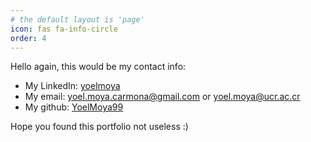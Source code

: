 ```yaml
---
# the default layout is 'page'
icon: fas fa-info-circle
order: 4
---
```


Hello again, this would be my contact info:
- My LinkedIn: [yoelmoya](https://www.linkedin.com/in/yoelmoya/)
- My email: yoel.moya.carmona@gmail.com or yoel.moya@ucr.ac.cr
- My github: [YoelMoya99](https://github.com/YoelMoya99)

Hope you found this portfolio not useless :)

